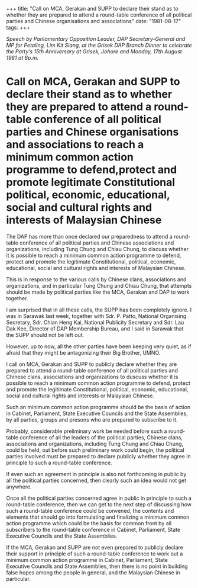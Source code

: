 +++ 
title: "Call on MCA, Gerakan and SUPP to declare their stand as to whether they are prepared to attend a round-table conference of all political parties and Chinese organisations and associations"
date: "1981-08-17"
tags:
+++

_Speech by Parliamentary Opposition Leader, DAP Secretary-General and MP for Petaling, Lim Kit Siang, at the Grisek DAP Branch Dinner to celebrate the Party’s 15th Anniversary at Grisek, Johore and Monday, 17th August 1981 at 8p.m._

# Call on MCA, Gerakan and SUPP to declare their stand as to whether they are prepared to attend a round-table conference of all political parties and Chinese organisations and associations to reach a minimum common action programme to defend,protect and promote legitimate Constitutional political, economic, educational, social and cultural rights and interests of Malaysian Chinese

							
The DAP has more than once declared our preparedness to attend a round-table conference of all political parties and Chinese associations and organizations, including Tung Chung and Chiau Chung, to discuss whether it is possible to reach a minimum common action programme to defend, protect and promote the legitimate Constitutional, political, economic, educational, social and cultural rights and interests of Malaysian Chinese.</u>

This is in response to the various calls by Chinese clans, associations and organizations, and in particular Tung Chung and Chiau Chung, that attempts should be made by political parties like the MCA, Gerakan and DAP to work together.

I am surprised that in all these calls, the SUPP has been completely ignore. I was in Sarawak last week, together with Sdr. P. Patto, National Organising Secretary, Sdr. Chian Heng Kai, National Publicity Secretary and Sdr. Lau Dak Kee, Director of DAP Membership Bureau, and I said in Sarawak that the SUPP should not be left out.

However, up to now, all the other parties have been keeping very quiet, as if afraid that they might be antagonizing their Big Brother, UMNO.

I call on MCA, Gerakan and SUPP to publicly declare whether they are prepared to attend a round-table conference of all political parties and Chinese clans, associations and organizations to duscuss whether it is possible to reach a minimum common action programme to defend, protect and promote the legitimate Constitutional, political, economic, educational, social and cultural rights and interests or Malaysian Chinese.

Such an minimum common action programme should be the basis of action in Cabinet, Parliament,	 State Executive Councils and the State Assemblies, by all parties, groups and presons who are prepared to subscribe to it.

Probably, considerable preliminary work be needed before such a round-table conference of all the leaders of the political parties, Chinese clans, associations and organizations, including Tung Chung and Chiau Chung, could be held, out before such preliminary work could begin, the political parties involved must be prepared to declare publicly whether they agree in principle to such a round-table conference.

If even such an agreement in principle is also not forthcoming in public by all the political parties concerned, then clearly such an idea would not get anywhere.

Once all the political parties concerned agree in public in principle to such a round-table conference, then we can get to the next step of discussing how such a round-table conference could be convened, the contents and elements that should go into formulating and finalizing a minimum common action programme which could be the basis for common front by all subscribers to the round-table conference in Cabinet, Parliament, State Executive Councils and the State Assemblies.

If the MCA, Gerakan and SUPP are not even prepared to publicly declare their support in principle of such a round-table conference to work out a minimum common action programme in Cabinet, Parliament, State Executive Councils and State Assemblies, then there is no point in building false hopes among the people in general, and the Malaysian Chinese in particular.
 

